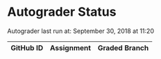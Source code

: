 # Autograder Status
Autograder last run at: September 30, 2018 at 11:20

| GitHub ID | Assignment | Graded Branch |
|-----------|------------|---------------|
